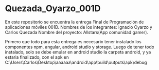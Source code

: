 # Quezada_Oyarzo_001D
En este repositorio se encuentra la entrega Final de Programación de aplicaciones móviles 001D.
Nombres de los integrantes: Ignacio Oyarzo y Carlos Quezada
Nombre del proyecto: Allstars(App comunidad gamer).


Primero que todo para esta entrega es necesario tener instalado los componentes npm, angular, android studio y storage. Luego de tener todo instalado, solo se debe emular en android studio la carpeta android, y ya estaria finalizado, con el apk en C:\Users\Carlos\Desktop\aaaaaa\android\app\build\outputs\apk\debug